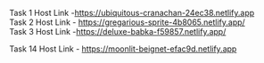 Task 1 Host Link -https://ubiquitous-cranachan-24ec38.netlify.app
<br>
Task 2 Host Link - https://gregarious-sprite-4b8065.netlify.app/
<br>
Task 3 Host Link -https://deluxe-babka-f59857.netlify.app/

Task 14 Host Link - https://moonlit-beignet-efac9d.netlify.app
<br>


